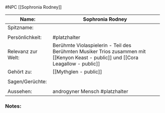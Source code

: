 #NPC [[Sophronia Rodney]]

| Name:              | Sophronia Rodney                                                                                                                  |
| ------------------ | --------------------------------------------------------------------------------------------------------------------------------- |
| Spitzname:         |                                                                                                                                   |
|                    |                                                                                                                                   |
| Persönlichkeit:    | #platzhalter                                                                                                                      |
| Relevanz zur Welt: | Berühmte Violaspielerin - Teil des Berühmten Musiker Trios zusammen mit [[Kenyon Keast - public]] und [[Cora Leagallow - public]] |
| Gehört zu:         | [[Mythglen - public]]                                                                                                             |
|                    |                                                                                                                                   |
| Sagen/Gerüchte:    |                                                                                                                                   |
|                    |                                                                                                                                   |
| Aussehen:          | androgyner Mensch #platzhalter                                                                                                    |
### Notes:
